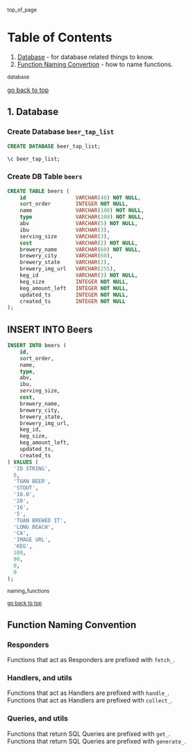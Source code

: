<!-- checkout markdown snippets: pagetop, goback, makelinks, atag, ltag for making links to top of page, and elsewhere -->

<sub><a name="top_of_page">top_of_page</a></sub>
 
# Table of Contents 

1. [Database](#database) - for database related things to know.
2. [Function Naming Convertion](#naming_functions) - how to name functions.

<sub><a name="database">database</a></sub>  
  
[go back to top](#top_of_page)  

## 1. Database 

### Create Database `beer_tap_list`

```sql
CREATE DATABASE beer_tap_list;

\c beer_tap_list;
```

### Create DB Table `beers`

```sql
CREATE TABLE beers (
    id                VARCHAR(40) NOT NULL,
    sort_order        INTEGER NOT NULL,
    name              VARCHAR(100) NOT NULL,
    type              VARCHAR(100) NOT NULL,
    abv               VARCHAR(5) NOT NULL,
    ibu               VARCHAR(3),
    serving_size      VARCHAR(3),
    cost              VARCHAR(2) NOT NULL,
    brewery_name      VARCHAR(60) NOT NULL,
    brewery_city      VARCHAR(60),
    brewery_state     VARCHAR(2),
    brewery_img_url   VARCHAR(255), 
    keg_id            VARCHAR(3) NOT NULL,
    keg_size          INTEGER NOT NULL, 
    keg_amount_left   INTEGER NOT NULL,
    updated_ts        INTEGER NOT NULL,
    created_ts        INTEGER NOT NULL
);
```

## INSERT INTO Beers

```sql
INSERT INTO beers (
    id,
    sort_order,
    name,
    type,
    abv,
    ibu,
    serving_size,
    cost,
    brewery_name,
    brewery_city,
    brewery_state,
    brewery_img_url,
    keg_id,
    keg_size,
    keg_amount_left,
    updated_ts,
    created_ts
) VALUES (
  'ID STRING',
  0,
  'TUAN BEER',
  'STOUT',
  '10.0',
  '20',
  '16',
  '5',
  'TUAN BREWED IT',
  'LONG BEACH',
  'CA',
  'IMAGE URL',
  'KEG',
  100,
  90,
  0,
  0
);
```

<sub><a name="naming_functions">naming_functions</a>  
  
<sub>[go back to top](#top_of_page)</sub>  

## Function Naming Convention

### Responders

Functions that act as Responders are prefixed with `fetch_`.

### Handlers, and utils

Functions that act as Handlers are prefixed with `handle_`.  
Functions that act as Handlers are prefixed with `collect_`.  

### Queries, and utils

Functions that return SQL Queries are prefixed with `get_`.  
Functions that return SQL Queries are prefixed with `generate_`.  

